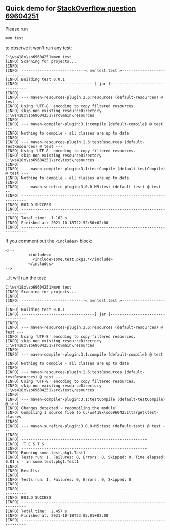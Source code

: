 
## Quick demo for [StackOverflow question 69604251](https://stackoverflow.com/questions/69604251)

Please run

    mvn test

to observe it won't run any test:

    C:\ws418x\so69604251>mvn test
    [INFO] Scanning for projects...
    [INFO]
    [INFO] ----------------------------< mvntest:test >----------------------------
    [INFO] Building test 0.0.1
    [INFO] --------------------------------[ jar ]---------------------------------
    [INFO]
    [INFO] --- maven-resources-plugin:2.6:resources (default-resources) @ test ---
    [INFO] Using 'UTF-8' encoding to copy filtered resources.
    [INFO] skip non existing resourceDirectory C:\ws418x\so69604251\src\main\resources
    [INFO]
    [INFO] --- maven-compiler-plugin:3.1:compile (default-compile) @ test ---
    [INFO] Nothing to compile - all classes are up to date
    [INFO]
    [INFO] --- maven-resources-plugin:2.6:testResources (default-testResources) @ test ---
    [INFO] Using 'UTF-8' encoding to copy filtered resources.
    [INFO] skip non existing resourceDirectory C:\ws418x\so69604251\src\test\resources
    [INFO]
    [INFO] --- maven-compiler-plugin:3.1:testCompile (default-testCompile) @ test ---
    [INFO] Nothing to compile - all classes are up to date
    [INFO]
    [INFO] --- maven-surefire-plugin:3.0.0-M5:test (default-test) @ test ---
    [INFO] ------------------------------------------------------------------------
    [INFO] BUILD SUCCESS
    [INFO] ------------------------------------------------------------------------
    [INFO] Total time:  1.162 s
    [INFO] Finished at: 2021-10-18T22:52:50+02:00
    [INFO] ------------------------------------------------------------------------

If you comment out the `<includes>` block:

    <!--
              <includes>
                <include>some.test.pkg1.*</include>
              </includes>
    -->

...it will run the test:

    C:\ws418x\so69604251>mvn test
    [INFO] Scanning for projects...
    [INFO]
    [INFO] ----------------------------< mvntest:test >----------------------------
    [INFO] Building test 0.0.1
    [INFO] --------------------------------[ jar ]---------------------------------
    [INFO]
    [INFO] --- maven-resources-plugin:2.6:resources (default-resources) @ test ---
    [INFO] Using 'UTF-8' encoding to copy filtered resources.
    [INFO] skip non existing resourceDirectory C:\ws418x\so69604251\src\main\resources
    [INFO]
    [INFO] --- maven-compiler-plugin:3.1:compile (default-compile) @ test ---
    [INFO] Nothing to compile - all classes are up to date
    [INFO]
    [INFO] --- maven-resources-plugin:2.6:testResources (default-testResources) @ test ---
    [INFO] Using 'UTF-8' encoding to copy filtered resources.
    [INFO] skip non existing resourceDirectory C:\ws418x\so69604251\src\test\resources
    [INFO]
    [INFO] --- maven-compiler-plugin:3.1:testCompile (default-testCompile) @ test ---
    [INFO] Changes detected - recompiling the module!
    [INFO] Compiling 1 source file to C:\ws418x\so69604251\target\test-classes
    [INFO]
    [INFO] --- maven-surefire-plugin:3.0.0-M5:test (default-test) @ test ---
    [INFO]
    [INFO] -------------------------------------------------------
    [INFO]  T E S T S
    [INFO] -------------------------------------------------------
    [INFO] Running some.test.pkg1.Test1
    [INFO] Tests run: 1, Failures: 0, Errors: 0, Skipped: 0, Time elapsed: 0.01 s - in some.test.pkg1.Test1
    [INFO]
    [INFO] Results:
    [INFO]
    [INFO] Tests run: 1, Failures: 0, Errors: 0, Skipped: 0
    [INFO]
    [INFO] ------------------------------------------------------------------------
    [INFO] BUILD SUCCESS
    [INFO] ------------------------------------------------------------------------
    [INFO] Total time:  2.457 s
    [INFO] Finished at: 2021-10-18T23:05:01+02:00
    [INFO] ------------------------------------------------------------------------


